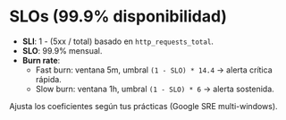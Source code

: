 # SLOs (99.9% disponibilidad)

- **SLI**: 1 - (5xx / total) basado en `http_requests_total`.
- **SLO**: 99.9% mensual.
- **Burn rate**:
  - Fast burn: ventana 5m, umbral `(1 - SLO) * 14.4` → alerta crítica rápida.
  - Slow burn: ventana 1h, umbral `(1 - SLO) * 6` → alerta sostenida.

Ajusta los coeficientes según tus prácticas (Google SRE multi-windows).
